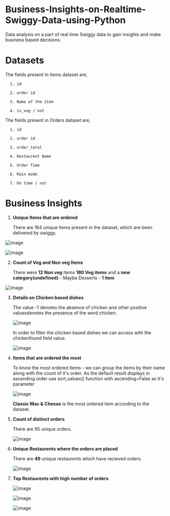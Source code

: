 # Business-Insights-on-Realtime-Swiggy-Data-using-Python
Data analysis on a part of real time Swiggy data to gain insights and make business based decisions.

# Datasets
The fields present in items dataset are,

      1. id 
   
      2. order id
   
      3. Name of the item
   
      4. is_veg / not

   
The fields present in Orders dataset are,

      1. id
      
      2. order id
      
      3. order_total
      
      4. Restaurent Name
      
      5. Order Time

      6. Rain mode

      7. On time / not

# Business Insights 

1. **Unique Items that are ordered**

   There are 164 unique items present in the dataset, which are been delivered by swiggy.
   
![image](https://github.com/deva-246/Business-Insights-on-Realtime-Swiggy-Data-using-Python/assets/75877347/50243034-36fe-46ce-bd85-8dc2dc85ebab)

![image](https://github.com/deva-246/Business-Insights-on-Realtime-Swiggy-Data-using-Python/assets/75877347/348136a8-c490-42b0-a5ff-e066482cd83a)


2. **Count of Veg and Non veg Items**

   There were **12** **Non veg** items
   **180 Veg items**
   and a **new category(undefined)** - Maybe Desserts - **1 item**

![image](https://github.com/deva-246/Business-Insights-on-Realtime-Swiggy-Data-using-Python/assets/75877347/bc3edb70-5162-4baa-8e44-c8e9e07d4556)


3. **Details on Chicken based dishes**

   The value -1 denotes the absence of chicken and other positive valuesdenotes the presence of the word chicken.
   
   ![image](https://github.com/deva-246/Business-Insights-on-Realtime-Swiggy-Data-using-Python/assets/75877347/819dcd83-c16c-41d3-9b00-fe5d94839b5f)

   In order to filter the chicken based dishes we can access with the chickenfound field value.

   ![image](https://github.com/deva-246/Business-Insights-on-Realtime-Swiggy-Data-using-Python/assets/75877347/bbb42964-d7be-4742-98de-5466c05e0d70)
   

4. **Items that are ordered the most**

   To know the most ordered items - we can group the items by their name along with the count of it's order. As the default result displays in ascending order use sort_values() function with ascending=False as it's parameter

   ![image](https://github.com/deva-246/Business-Insights-on-Realtime-Swiggy-Data-using-Python/assets/75877347/f3e7d9a1-1c1f-483b-a928-909cf5db524a)


   **Classic Mac & Cheese** is the most ordered item according to the dataset.
  


5. **Count of distinct orders**
   
   There are 95 unique orders.
    
   ![image](https://github.com/deva-246/Business-Insights-on-Realtime-Swiggy-Data-using-Python/assets/75877347/8ef18417-94d8-41df-bfea-0653aa532e53)
   

6. **Unique Restaurents where the orders are placed**
   
   There are **49** unique restaurents which have recieved orders.
   
   ![image](https://github.com/deva-246/Business-Insights-on-Realtime-Swiggy-Data-using-Python/assets/75877347/d25f77d6-3223-40d0-8e93-3e4e47256662)

7. **Top Restaurents with high number of orders**

   ![image](https://github.com/deva-246/Business-Insights-on-Realtime-Swiggy-Data-using-Python/assets/75877347/ef2fe329-ac05-4188-89e1-ac116f6b65b4)

   ![image](https://github.com/deva-246/Business-Insights-on-Realtime-Swiggy-Data-using-Python/assets/75877347/936a327e-7a6c-4366-a8e0-6643e0233135)

   ![image](https://github.com/deva-246/Business-Insights-on-Realtime-Swiggy-Data-using-Python/assets/75877347/5f040e64-5971-4530-b9f0-cd46ca8466b0)




   
   


   

   


   


   


   


